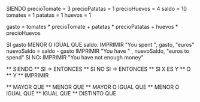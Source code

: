 SIENDO
precioTomate = 3
precioPatatas = 1
precioHuevos = 4
saldo = 10
tomates = 1
patatas = 1
huevos = 1

gasto = tomates * precioTomate + patatas * precioPatatas + huevos * precioHuevos

SI gasto MENOR O IGUAL QUE saldo:
	IMPRIMIR "You spent ", gasto, "euros"
	nuevoSaldo = saldo - gasto
	IMPRIMIR "You have " , nuevoSaldo, "euros to spend"
SI NO:
	IMPRIMIR "You have not enough money"

	
** SIENDO
** SI -> ENTONCES
** SI NO SI -> ENTONCES
** SI X ES Y
** O
** Y
** IMPRIMIR

** MAYOR QUE 
** MENOR QUE
** MAYOR O IGUAL QUE
** MENOR O IGUAL QUE
** IGUAL QUE
** DISTINTO QUE
